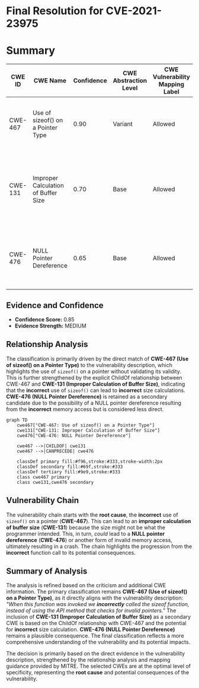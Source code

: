 # Final Resolution for CVE-2021-23975

# Summary
| CWE ID | CWE Name | Confidence | CWE Abstraction Level | CWE Vulnerability Mapping Label | CWE-Vulnerability Mapping Notes |
|---|---|---|---|---|---|
| CWE-467 | Use of sizeof() on a Pointer Type | 0.90 | Variant | Allowed | Primary CWE; directly reflects the **incorrect** function call. Related to CWE-131. |
| CWE-131 | Improper Calculation of Buffer Size | 0.70 | Base | Allowed | Secondary CWE; CWE-467 is a ChildOf CWE-131, reflects the potential for **incorrect** size calculation. |
| CWE-476 | NULL Pointer Dereference | 0.65 | Base | Allowed | Secondary Candidate; plausible consequence of using sizeof() on an invalid pointer. |

## Evidence and Confidence

*   **Confidence Score:** 0.85
*   **Evidence Strength:** MEDIUM

## Relationship Analysis
The classification is primarily driven by the direct match of **CWE-467 (Use of sizeof() on a Pointer Type)** to the vulnerability description, which highlights the use of `sizeof()` on a pointer without validating its validity. This is further strengthened by the explicit ChildOf relationship between CWE-467 and **CWE-131 (Improper Calculation of Buffer Size)**, indicating that the **incorrect** use of `sizeof()` can lead to **incorrect** size calculations. **CWE-476 (NULL Pointer Dereference)** is retained as a secondary candidate due to the possibility of a NULL pointer dereference resulting from the **incorrect** memory access but is considered less direct.

```mermaid
graph TD
    cwe467["CWE-467: Use of sizeof() on a Pointer Type"]
    cwe131["CWE-131: Improper Calculation of Buffer Size"]
    cwe476["CWE-476: NULL Pointer Dereference"]

    cwe467 -->|CHILDOF| cwe131
    cwe467 -->|CANPRECEDE| cwe476

    classDef primary fill:#f96,stroke:#333,stroke-width:2px
    classDef secondary fill:#69f,stroke:#333
    classDef tertiary fill:#9e9,stroke:#333
    class cwe467 primary
    class cwe131,cwe476 secondary
```

## Vulnerability Chain
The vulnerability chain starts with the **root cause**, the **incorrect** use of `sizeof()` on a pointer (**CWE-467**). This can lead to an **improper calculation of buffer size** (**CWE-131**) because the size might not be what the programmer intended. This, in turn, *could* lead to a **NULL pointer dereference** (**CWE-476**) or another form of invalid memory access, ultimately resulting in a crash. The chain highlights the progression from the **incorrect** function call to its potential consequences.

## Summary of Analysis
The analysis is refined based on the criticism and additional CWE information. The primary classification remains **CWE-467 (Use of sizeof() on a Pointer Type)**, as it directly aligns with the vulnerability description: *"When this function was invoked we **incorrectly** called the sizeof function, instead of using the API method that checks for invalid pointers."* The inclusion of **CWE-131 (Improper Calculation of Buffer Size)** as a secondary CWE is based on the ChildOf relationship with CWE-467 and the potential for **incorrect** size calculation. **CWE-476 (NULL Pointer Dereference)** remains a plausible consequence. The final classification reflects a more comprehensive understanding of the vulnerability and its potential impacts.

The decision is primarily based on the direct evidence in the vulnerability description, strengthened by the relationship analysis and mapping guidance provided by MITRE. The selected CWEs are at the optimal level of specificity, representing the **root cause** and potential consequences of the vulnerability.